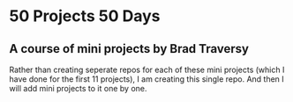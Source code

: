# 50 Projects 50 Days
## A course of mini projects by Brad Traversy
Rather than creating seperate repos for each of these mini projects (which I have done for the first 11 projects), I am creating this single repo. And then I will add mini projects to it one by one. 